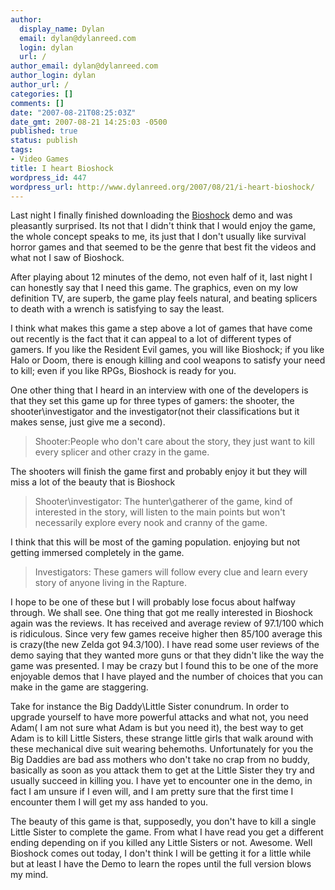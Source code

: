```yaml
---
author:
  display_name: Dylan
  email: dylan@dylanreed.com
  login: dylan
  url: /
author_email: dylan@dylanreed.com
author_login: dylan
author_url: /
categories: []
comments: []
date: "2007-08-21T08:25:03Z"
date_gmt: 2007-08-21 14:25:03 -0500
published: true
status: publish
tags:
- Video Games
title: I heart Bioshock
wordpress_id: 447
wordpress_url: http://www.dylanreed.org/2007/08/21/i-heart-bioshock/
---
```


Last night I finally finished downloading the [Bioshock][1] demo and was pleasantly surprised. Its not that I didn't think that I would enjoy the game, the whole concept speaks to me, its just that I don't usually like survival horror games and that seemed to be the genre that best fit the videos and what not I saw of Bioshock.

   [1]: http://www.amazon.com/2K-Games-BioShock/dp/B000MKA60W/ref=pd_bbs_sr_1/105-7230922-9522015?ie=UTF8&s=videogames&qid=1187717236&sr=8-1

After playing about 12 minutes of the demo, not even half of it, last night I can honestly say that I need this game. The graphics, even on my low definition TV, are superb, the game play feels natural, and beating splicers to death with a wrench is satisfying to say the least.

I think what makes this game a step above a lot of games that have come out recently is the fact that it can appeal to a lot of different types of gamers. If you like the Resident Evil games, you will like Bioshock; if you like Halo or Doom, there is enough killing and cool weapons to satisfy your need to kill; even if you like RPGs, Bioshock is ready for you.

One other thing that I heard in an interview with one of the developers is that they set this game up for three types of gamers: the shooter, the shooter\investigator and the investigator(not their classifications but it makes sense, just give me a second).

> Shooter:People who don't care about the story, they just want to kill every splicer and other crazy in the game.

  
The shooters will finish the game first and probably enjoy it but they will miss a lot of the beauty that is Bioshock

> Shooter\investigator: The hunter\gatherer of the game, kind of interested in the story, will listen to the main points but won't necessarily explore every nook and cranny of the game.

  
I think that this will be most of the gaming population. enjoying but not getting immersed completely in the game.

> Investigators: These gamers will follow every clue and learn every story of anyone living in the Rapture.

  


I hope to be one of these but I will probably lose focus about halfway through. We shall see. One thing that got me really interested in Bioshock again was the reviews. It has received and average review of 97.1/100 which is ridiculous. Since very few games receive higher then 85/100 average this is crazy(the new Zelda got 94.3/100). I have read some user reviews of the demo saying that they wanted more guns or that they didn't like the way the game was presented. I may be crazy but I found this to be one of the more enjoyable demos that I have played and the number of choices that you can make in the game are staggering.

Take for instance the Big Daddy\Little Sister conundrum. In order to upgrade yourself to have more powerful attacks and what not, you need Adam( I am not sure what Adam is but you need it), the best way to get Adam is to kill Little Sisters, these strange little girls that walk around with these mechanical dive suit wearing behemoths. Unfortunately for you the Big Daddies are bad ass mothers who don't take no crap from no buddy, basically as soon as you attack them to get at the Little Sister they try and usually succeed in killing you. I have yet to encounter one in the demo, in fact I am unsure if I even will, and I am pretty sure that the first time I encounter them I will get my ass handed to you.

The beauty of this game is that, supposedly, you don't have to kill a single Little Sister to complete the game. From what I have read you get a different ending depending on if you killed any Little Sisters or not. Awesome. Well Bioshock comes out today, I don't think I will be getting it for a little while but at least I have the Demo to learn the ropes until the full version blows my mind.
